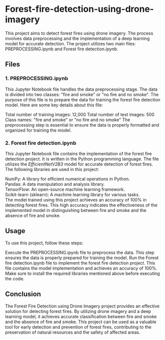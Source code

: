 # Forest-fire-detection-using-drone-imagery
This project aims to detect forest fires using drone imagery. The process involves data preprocessing and the implementation of a deep learning model for accurate detection. The project utilizes two main files: PREPROCESSING.ipynb and Forest fire detection.ipynb.

## Files
### 1. PREPROCESSING.ipynb
This Jupyter Notebook file handles the data preprocessing stage. The data is divided into two classes: "fire and smoke" or "no fire and no smoke". The purpose of this file is to prepare the data for training the forest fire detection model. Here are some key details about this file:

Total number of training images: 12,000
Total number of test images: 500
Class names: "fire and smoke" or "no fire and no smoke"
The preprocessing step is essential to ensure the data is properly formatted and organized for training the model.

### 2. Forest fire detection.ipynb
This Jupyter Notebook file contains the implementation of the forest fire detection project. It is written in the Python programming language. The file utilizes the *EfficientNetV2B3* model for accurate detection of forest fires. The following libraries are used in this project:

NumPy: A library for efficient numerical operations in Python.  
Pandas: A data manipulation and analysis library.  
TensorFlow: An open-source machine learning framework.  
Scikit-learn (sklearn): A machine learning library for various tasks.  
The model trained using this project achieves an accuracy of 100% in detecting forest fires. This high accuracy indicates the effectiveness of the implemented model in distinguishing between fire and smoke and the absence of fire and smoke.

## Usage
To use this project, follow these steps:

Execute the PREPROCESSING.ipynb file to preprocess the data. This step ensures the data is properly prepared for training the model.
Run the Forest fire detection.ipynb file to implement the forest fire detection project. This file contains the model implementation and achieves an accuracy of 100%.
Make sure to install the required libraries mentioned above before executing the code.

## Conclusion
The Forest Fire Detection using Drone Imagery project provides an effective solution for detecting forest fires. By utilizing drone imagery and a deep learning model, it achieves accurate classification between fire and smoke and the absence of fire and smoke. This project can be used as a valuable tool for early detection and prevention of forest fires, contributing to the preservation of natural resources and the safety of affected areas.




